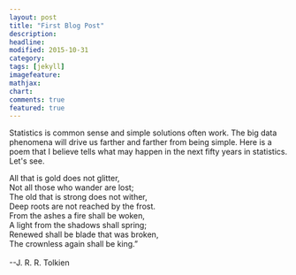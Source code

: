 ```yaml
---
layout: post
title: "First Blog Post"
description: 
headline: 
modified: 2015-10-31
category: 
tags: [jekyll]
imagefeature: 
mathjax: 
chart: 
comments: true
featured: true
---
```


Statistics is common sense and simple solutions often work. The big data phenomena will drive us farther and farther from being simple. Here is a poem that I believe tells what may happen in the next fifty years in statistics. Let's see. <br/>


All that is gold does not glitter,<br/>
Not all those who wander are lost;<br/>
The old that is strong does not wither,<br/>
Deep roots are not reached by the frost.<br/>
From the ashes a fire shall be woken,<br/>
A light from the shadows shall spring;<br/>
Renewed shall be blade that was broken,<br/>
The crownless again shall be king.”<br/>
<br/>
 --J. R. R. Tolkien<br/>






